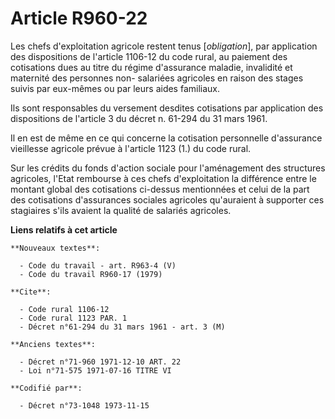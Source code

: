 # Article R960-22

Les chefs d'exploitation agricole restent tenus [*obligation*], par application des dispositions de l'article 1106-12 du code
rural, au paiement des cotisations dues au titre du régime d'assurance maladie, invalidité et maternité des personnes non-
salariées agricoles en raison des stages suivis par eux-mêmes ou par leurs aides familiaux.

Ils sont responsables du versement desdites cotisations par application des dispositions de l'article 3 du décret n. 61-294
du 31 mars 1961.

Il en est de même en ce qui concerne la cotisation personnelle d'assurance vieillesse agricole prévue à l'article 1123 (1.)
du code rural.

Sur les crédits du fonds d'action sociale pour l'aménagement des structures agricoles, l'Etat rembourse à ces chefs
d'exploitation la différence entre le montant global des cotisations ci-dessus mentionnées et celui de la part des
cotisations d'assurances sociales agricoles qu'auraient à supporter ces stagiaires s'ils avaient la qualité de salariés
agricoles.

**Liens relatifs à cet article**

	**Nouveaux textes**:

	  - Code du travail - art. R963-4 (V)
	  - Code du travail R960-17 (1979)

	**Cite**:

	  - Code rural 1106-12
	  - Code rural 1123 PAR. 1
	  - Décret n°61-294 du 31 mars 1961 - art. 3 (M)

	**Anciens textes**:

	  - Décret n°71-960 1971-12-10 ART. 22
	  - Loi n°71-575 1971-07-16 TITRE VI

	**Codifié par**:

	  - Décret n°73-1048 1973-11-15
